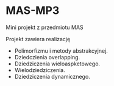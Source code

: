 # MAS-MP3
Mini projekt z przedmiotu MAS 

Projekt zawiera realizację 
* Polimorfizmu i metody abstrakcyjnej.
* Dziedczienia overlapping.
* Dziedziczenia wieloaspketowego.
* Wielodziedziczenia.
* Dziedziczenia dynamicznego. 

